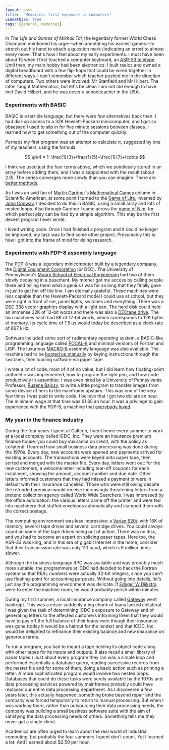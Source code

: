 ```yaml
---
layout: post
title:  "Memories: first exposure to computers"
usemathjax: true
tags: [general, memories]
---
```


In *The Life and Games of Mikhail Tal*, the legendary former World Chess Champion
mentioned his urge—when annotating his earliest games—to stretch out his hand
to attach a question mark (indicating an error) to almost every move.
That's how I feel about my early experiments.
I must have been about 15 when I first touched a computer keyboard, an [ASR-33 teletype](https://en.wikipedia.org/wiki/Teletype_Model_33).
Until then, my main hobby had been electronics: I built radios
and owned a digital breadboard with a few flip-flops that could be
wired together in different ways.
I can't remember which teacher pushed me in the direction of computers.
Two others were involved: Mr Stanfield and Mr Hilbert.
The latter taught Mathematics, but let's be clear: I am not old enough
to have met David Hilbert, and he was never a schoolteacher in the USA.

### Experiments with BASIC

BASIC is a terrible language, but there were few alternatives back then.
I had dial-up access to a 32K Hewlett-Packard minicomputer, and I got so obsessed
I used to slip in for five minute sessions between classes. I learned how
to get something out of the computer quickly.

Perhaps my first program was an attempt to calculate $\pi$, 
suggested by one of my teachers, using the formula

$$ \pi/4 = 1−\frac{1}{3}+\frac{1}{5}−\frac{1}{7}+\cdots $$

I think we used just the four terms above, which we pointlessly stored in an array before adding them, and I was disappointed with the result (about 2.9).
The series converges more slowly than you can imagine.
There are [better methods](https://cloud.google.com/blog/products/compute/calculating-100-trillion-digits-of-pi-on-google-cloud).

As I was an avid fan of [Martin Gardner](https://martin-gardner.org)'s 
[Mathematical Games](https://blogs.scientificamerican.com/guest-blog/the-top-10-martin-gardner-scientific-american-articles/) column
in Scientific American, at some point I turned to 
the [Game of Life](https://conwaylife.com), 
invented by [John Conway](https://royalsocietypublishing.org/doi/10.1098/rsbm.2021.0034).
I decided to do this in BASIC, using a small array and lots of nested loops.
Also through Gardner I came across the [game of Nim](https://en.wikipedia.org/wiki/Nim),
for which perfect play can be had by a simple algorithm. This may be
the first decent program I ever wrote.

I loved writing code. Once I had finished a program and it could no longer be improved, my task was to find some other project. 
Presumably this is how I got into the frame of mind for doing research.

### Experiments with PDP-8 assembly language

The [PDP-8](https://www.pdp8online.com) was a legendary minicomputer built by a legendary company,
the [Digital Equipment Corporation](https://digital.com/digital-equipment-corporation/) (or DEC).
The University of Pennsylvania's [Moore School of Electrical Engineering](https://www.facilities.upenn.edu/maps/locations/moore-school-building)
had two of them slowly decaying in a basement. My mother got me access
by calling people there and telling them what a genius I was for so long that
they finally gave in just to get her off the line.
I am eternally grateful.
These machines were less capable than the Hewlett-Packard model I could use at school,
but they were right in front of me, panel lights, switches and everything.
There was a [DEC 338](http://www.bitsavers.org/pdf/dec/graphics/338_Display_Brochure_1967.pdf)
vector graphics display with a light pen.
The hard disk could hold an immense 32K of 12-bit words and there was also a
[DECtape drive](https://www.pdp8online.com/tu56/tu56.shtml).
The two machines each had 8K of 12-bit words, which corresponds to 12K bytes of memory.
Its cycle time of 1.5 µs would today be described as a clock rate of 667 kHz.

Software included some sort of rudimentary operating system, 
a BASIC-like programming language called [FOCAL-8](https://homepage.divms.uiowa.edu/~jones/pdp8/focal/)
and minimal versions of Fortran and LISP.
The luxurious [MACRO-8](https://www.grc.com/pdp-8/docs/macro-8_programming_manual.pdf)
assembly language was also available. 
The machine had to be [booted up manually](https://bigdanzblog.wordpress.com/2014/06/17/simh-pdp-8-manually-loading-the-rim-loader-the-binary-loader-and-an-application-from-paper-tape/) by keying instructions through the switches,
then loading software via paper tape.

I wrote a lot of code, most of it of no value,
but I did learn how floating-point arithmetic was implemented, how to program the light pen,
and how code productively in assembler.
I was even hired by a University of Pennsylvania Professor,
[Ruzena Bajcsy](https://www2.eecs.berkeley.edu/Faculty/Homepages/bajcsy.html),
to write a little program to transfer images
from some device of hers to the mainframe upstairs.
This was one of the very few times I was paid to write code.
I believe that I got two dollars an hour. The minimum wage at that time was $1.65 an hour. 
It was a privilege to gain experience with the PDP-8, a machine that [everybody loved](http://homepage.cs.uiowa.edu/~dwjones/pdp8/). 

### My year in the finance industry

During the four years I spent at Caltech, I went home every summer to work at a local company
called ICDC, Inc. They were an insurance premium finance house: 
you could buy insurance on credit, with the policy as collateral.
I learned how small business data processing was done during the 1970s.
Every day, new accounts were opened and payments arrived for existing accounts.
The transactions were keyed onto paper tape, then sorted and merged with the master file.
Every day, letters went out: for the new customers, a welcome letter including
tear-off coupons for each instalment, showing the amount, account number and due date.
Other letters informed customers that they had missed a payment
or were in default with their insurance cancelled.
Those who were still owing despite the refunded premium would receive increasingly threatening
letters from a pretend collection agency called World Wide Searchers.
I was impressed by the office automation: the various letters came off the printer
and were fed into machinery that stuffed envelopes automatically 
and stamped them with the correct postage.

The computing environment was less impressive: a 
[Varian 620/i](http://www.bitsavers.org/pdf/varian/620i/98A9902003C_620iSyRef_Mar69.pdf)
with 16K of memory, several tape drives and several cartridge drives.
You could always count on some of the tape drives being out of action.
There was no disc, and you had to become an expert on splicing paper tapes.
Here too, the ASR-33 was king, and in this era of gigabit Internet in the home,
consider that their transmission rate was only 110 baud, which is 9 million times slower.

Although the business language RPG was available and was probably much more suitable,
the programmers at ICDC had decided to hack the Fortran system so that REAL numbers
were actually 32-bit integers, since you can't use floating-point for accounting purposes.
Without going into details, let's just say the programming environment was delicate.
If [Edsger W Dijkstra](https://www.computer.org/profiles/edsger-dijkstra) were to enter the machine room, he would probably perish within minutes.

During my first summer, a local insurance company called 
[Gateway](https://www.nytimes.com/1974/11/23/archives/insurance-claims-against-gateway-to-be-paid-soon.html) went bankrupt.
This was a crisis: suddenly a big chunk of loans lacked collateral.
I was given the task of determining ICDC's exposure to Gateway and of generating letters
to the affected customers informing them that they would have to pay off the full balance
of their loans even though their insurance was gone
(today it would be a haircut for the lender) and that ICDC, Inc.
would be delighted to refinance their existing balance and new insurance
on generous terms.

To run a program, you had to mount a tape holding its object code along with other tapes
for its inputs and outputs.
(I also recall a small library of paper tapes.)
Just about every program they ran was a simple loop and performed essentially a database query, 
reading successive records from the master file and 
for some of them, doing a basic action such as printing a letter.
A more sophisticated program would involve two nested loops.
Databases that could do these tasks were surely available by the 1970s
and data processing services powered by mainframes probably could have
replaced our entire data processing department. 
As I discovered a few years later, this actually happened:
something broke beyond repair and the company was forced temporarily
to return to manual processing.
But when I was working there, rather than outsourcing their data processing needs,
the company was building a small business software suite with the aim of satisfying
the data processing needs of others. Something tells me they never got a single client.

Academics are often urged to learn about the real world of industrial computing,
but probably the four summers I spent don't count.
Yet I learned a lot. And I earned about $2.50 per hour.

